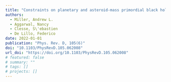 ```yaml
---
title: "Constraints on planetary and asteroid-mass primordial black holes from continuous gravitational-wave searches"
authors:
  - Miller, Andrew L.
  - Aggarwal, Nancy
  - Clesse, S\'ebastien
  - De Lillo, Federico
date: 2022-01-01
publication: "Phys. Rev. D, 105(6)"
doi: "10.1103/PhysRevD.105.062008"
url_doi: "https://doi.org/10.1103/PhysRevD.105.062008"
# featured: false
# summary: ""
# tags: []
# projects: []
---
```

